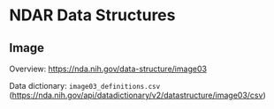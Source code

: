 # NDAR Data Structures

## Image

Overview: https://nda.nih.gov/data-structure/image03

Data dictionary: `image03_definitions.csv` 
(https://nda.nih.gov/api/datadictionary/v2/datastructure/image03/csv)

